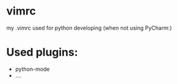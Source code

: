 vimrc
=====

my .vimrc used for python developing (when not using PyCharm:)


Used plugins:
=============

* python-mode
* ....
